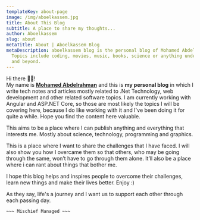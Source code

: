 ```yaml
---
templateKey: about-page
image: /img/aboelkassem.jpg
title: About This Blog
subtitle: A place to share my thoughts...
author: Aboelkassem
slug: about
metaTitle: About | Aboelkassem Blog
metaDescription: aboelkassem blog is the personal blog of Mohamed Abdelrahman.
  Topics include coding, movies, music, books, science or anything under the sun
  and beyond.
---
```

Hi there <!--StartFragment-->👋🏻<!--EndFragment-->! \
My name is **[Mohamed Abdelrahman](https://www.aboelkassem.com)** and this is **my personal blog** in which I write tech notes and articles mostly related to .Net Technology, web development and other related software topics. I am currently working with Angular and ASP.NET Core, so those are most likely the topics I will be covering here, because I do like working with it and I've been doing it for quite a while. Hope you find the content here valuable.

This aims to be a place where I can publish anything and everything that interests me. Mostly about science, technology, programming and graphics.

This is a place where I want to share the challenges that I have faced. I will also show you how I overcame them so that others, who may be going through the same, won’t have to go through them alone. It’ll also be a place where i can rant about things that bother me.

I hope this blog helps and inspires people to overcome their challenges, learn new things and make their lives better. Enjoy :)

As they say, life's a journey and I want us to support each other through each passing day.

`~~~ Mischief Managed ~~~`